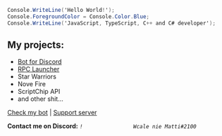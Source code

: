 ```cs
Console.WriteLine('Hello World!');
Console.ForegroundColor = Console.Color.Blue;
Console.WriteLine('JavaScript, TypeScript, C++ and C# developer');
```

## My projects:
- <a href="https://vavebot.pl/">Bot for Discord</a>
- <a href="https://vavebot.pl/rpc">RPC Launcher</a>
- Star Warriors
- Nove Fire
- ScriptChip API
- and other shit...

[Check my bot](https://vavebot.pl/add) | [Support server](https://discord.gg/YvvKxrB)


**Contact me on Discord:** *`!                Wcale nie Matti#2100`*
